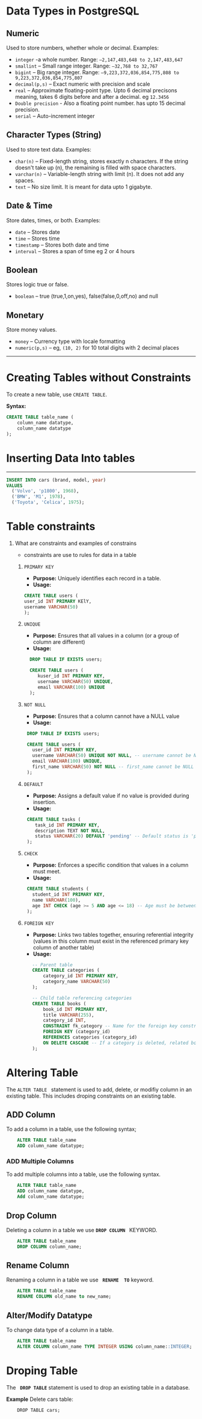 # Data Types in PostgreSQL

## Numeric

Used to store numbers, whether whole or decimal. Examples:

- `integer` -a whole number. Range: `–2,147,483,648 to 2,147,483,647`
- `smallint` – Small range integer. Range: `–32,768 to 32,767`
- `bigint` – Big range integer. Range: `–9,223,372,036,854,775,808 to 9,223,372,036,854,775,807`
- `decimal(p,s)` – Exact numeric with precision and scale
- `real` – Approximate floating-point type. Upto 6 decimal precisons meaning, takes 6 digits before and after a decimal. eg `12.3456`
- `Double precision` - Also a floating point number. has upto 15 decimal precision.
- `serial` – Auto-increment integer

## Character Types (String)

Used to store text data. Examples:

- `char(n)` – Fixed-length string, stores exactly n characters. If the string doesn't take up (n), the remaining is filled with space characters.
- `varchar(n)` – Variable-length string with limit (n). It does not add any spaces.
- `text` – No size limit. It is meant for data upto 1 gigabyte.

## Date & Time

Store dates, times, or both. Examples:

- `date` – Stores date
- `time` – Stores time
- `timestamp` – Stores both date and time
- `interval` – Stores a span of time eg 2 or 4 hours

## Boolean

Stores logic true or false.

- `boolean` – true (true,1,on,yes), false(false,0,off,no) and null

## Monetary

Store money values.

- `money` – Currency type with locale formatting
- `numeric(p,s)` – eg, `(10, 2)` for 10 total digits with 2 decimal places

---

# Creating Tables without Constraints

To create a new table, use `CREATE TABLE`.

**Syntax:**

```sql
CREATE TABLE table_name (
    column_name datatype,
    column_name datatype
);
```


# Inserting Data Into tables
---

```sql
INSERT INTO cars (brand, model, year)
VALUES
  ('Volvo', 'p1800', 1968),
  ('BMW', 'M1', 1978),
  ('Toyota', 'Celica', 1975);
```
# Table constraints

1.  What are constraints and examples of constrains

    - constraints are use to rules for data in a table

    1. `PRIMARY KEY`

       - **Purpose:** Uniquely identifies each record in a table.
       - **Usage:**

       ```SQL
       CREATE TABLE users (
       user_id INT PRIMARY KElY,
       username VARCHAR(50)
       );
       ```

    2. `UNIQUE`

       - **Purpose:** Ensures that all values in a column (or a group of column are different)
       - **Usage:**

       ```SQL
         DROP TABLE IF EXISTS users;

         CREATE TABLE users (
            kuser_id INT PRIMARY KEY,
            username VARCHAR(50) UNIQUE,
            email VARCHAR(100) UNIQUE
         );
       ```

    3. `NOT NULL`

       - **Purpose:** Ensures that a column cannot have a NULL value
       - **Usage:**

       ```SQL
        DROP TABLE IF EXISTS users;

        CREATE TABLE users (
          user_id INT PRIMARY KEY,
          username VARCHAR(50) UNIQUE NOT NULL, -- username cannot be NULL
          email VARCHAR(100) UNIQUE,
          first_name VARCHAR(50) NOT NULL -- first_name cannot be NULL
        );
       ```

    4. `DEFAULT`

       - **Purpose:** Assigns a default value if no value is provided during insertion.
       - **Usage:**

       ```SQL
        CREATE TABLE tasks (
           task_id INT PRIMARY KEY,
           description TEXT NOT NULL,
           status VARCHAR(20) DEFAULT 'pending' -- Default status is 'pending'
        );
       ```

    5. `CHECK`

       - **Purpose:** Enforces a specific condition that values in a column must meet.
       - **Usage:**

       ```SQL
        CREATE TABLE students (
          student_id INT PRIMARY KEY,
          name VARCHAR(100),
          age INT CHECK (age >= 5 AND age <= 18) -- Age must be between 5 and 18
        );
       ```

    6. `FOREIGN KEY`

       - **Purpose:** Links two tables together, ensuring referential integrity (values in this column must exist in the referenced primary key column of another table)
       - **Usage:**

       ```SQL
          -- Parent table
          CREATE TABLE categories (
              category_id INT PRIMARY KEY,
              category_name VARCHAR(50)
          );

          -- Child table referencing categories
          CREATE TABLE books (
              book_id INT PRIMARY KEY,
              title VARCHAR(255),
              category_id INT,
              CONSTRAINT fk_category -- Name for the foreign key constraint
              FOREIGN KEY (category_id)
              REFERENCES categories (category_id)
              ON DELETE CASCADE -- If a category is deleted, related books are also deleted
          );
       ```
       
# Altering Table

 The ```ALTER TABLE ``` statement is used to add, delete, or modifiy column in an existing table. This includes droping constraints on an existing table.

## ADD Column

To add a column in a table, use the following syntax;

```sql
    ALTER TABLE table_name
    ADD column_name datatype;
```
### ADD Multiple Columns

To add multiple columns into a table, use the following syntax.
```sql
    ALTER TABLE table_name
    ADD column_name datatype,
    Add column_name datatype;
```

## Drop Column

Deleting a column in a table we use <b>```DROP COLUMN ``` </b> KEYWORD.

```sql
    ALTER TABLE table_name
    DROP COLUMN column_name;
```

## Rename Column

Renaming a column in a table we use <b>``` RENAME  TO```</b> keyword.

```sql
    ALTER TABLE table_name
    RENAME COLUMN old_name to new_name;
```

## Alter/Modify Datatype

To change data type of a column in a table.

```sql
    ALTER TABLE table_name
    ALTER COLUMN column_name TYPE INTEGER USING column_name::INTEGER;
```

# Droping Table
The <b>``` DROP TABLE```</b> statement is used to drop an existing table in a database.

**Example**
Delete cars table:

```
    DROP TABLE cars;
```


